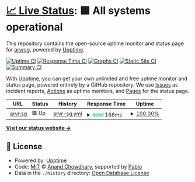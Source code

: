 # [📈 Live Status](https://arvrsg.github.io/upptime): <!--live status--> **🟩 All systems operational**

This repository contains the open-source uptime monitor and status page for [arvrsg](https://arvrsg.github.io/upptime), powered by [Upptime](https://github.com/upptime/upptime).

[![Uptime CI](https://github.com/arvrsg/upptime/workflows/Uptime%20CI/badge.svg)](https://github.com/arvrsg/upptime/actions?query=workflow%3A%22Uptime+CI%22)
[![Response Time CI](https://github.com/arvrsg/upptime/workflows/Response%20Time%20CI/badge.svg)](https://github.com/arvrsg/upptime/actions?query=workflow%3A%22Response+Time+CI%22)
[![Graphs CI](https://github.com/arvrsg/upptime/workflows/Graphs%20CI/badge.svg)](https://github.com/arvrsg/upptime/actions?query=workflow%3A%22Graphs+CI%22)
[![Static Site CI](https://github.com/arvrsg/upptime/workflows/Static%20Site%20CI/badge.svg)](https://github.com/arvrsg/upptime/actions?query=workflow%3A%22Static+Site+CI%22)
[![Summary CI](https://github.com/arvrsg/upptime/workflows/Summary%20CI/badge.svg)](https://github.com/arvrsg/upptime/actions?query=workflow%3A%22Summary+CI%22)

With [Upptime](https://upptime.js.org), you can get your own unlimited and free uptime monitor and status page, powered entirely by a GitHub repository. We use [Issues](https://github.com/arvrsg/upptime/issues) as incident reports, [Actions](https://github.com/arvrsg/upptime/actions) as uptime monitors, and [Pages](https://arvrsg.github.io/upptime) for the status page.

<!--start: status pages-->
<!-- This summary is generated by Upptime (https://github.com/upptime/upptime) -->
<!-- Do not edit this manually, your changes will be overwritten -->
<!-- prettier-ignore -->
| URL | Status | History | Response Time | Uptime |
| --- | ------ | ------- | ------------- | ------ |
| <img alt="" src="https://icons.duckduckgo.com/ip3/arvr.sg.ico" height="13"> [arvr.sg](https://arvr.sg) | 🟩 Up | [arvr-sg.yml](https://github.com/arvrsg/upptime/commits/HEAD/history/arvr-sg.yml) | <details><summary><img alt="Response time graph" src="./graphs/arvr-sg/response-time-week.png" height="20"> 168ms</summary><br><a href="https://arvrsg.github.io/upptime/history/arvr-sg"><img alt="Response time 168" src="https://img.shields.io/endpoint?url=https%3A%2F%2Fraw.githubusercontent.com%2Farvrsg%2Fupptime%2FHEAD%2Fapi%2Farvr-sg%2Fresponse-time.json"></a><br><a href="https://arvrsg.github.io/upptime/history/arvr-sg"><img alt="24-hour response time 196" src="https://img.shields.io/endpoint?url=https%3A%2F%2Fraw.githubusercontent.com%2Farvrsg%2Fupptime%2FHEAD%2Fapi%2Farvr-sg%2Fresponse-time-day.json"></a><br><a href="https://arvrsg.github.io/upptime/history/arvr-sg"><img alt="7-day response time 168" src="https://img.shields.io/endpoint?url=https%3A%2F%2Fraw.githubusercontent.com%2Farvrsg%2Fupptime%2FHEAD%2Fapi%2Farvr-sg%2Fresponse-time-week.json"></a><br><a href="https://arvrsg.github.io/upptime/history/arvr-sg"><img alt="30-day response time 166" src="https://img.shields.io/endpoint?url=https%3A%2F%2Fraw.githubusercontent.com%2Farvrsg%2Fupptime%2FHEAD%2Fapi%2Farvr-sg%2Fresponse-time-month.json"></a><br><a href="https://arvrsg.github.io/upptime/history/arvr-sg"><img alt="1-year response time 168" src="https://img.shields.io/endpoint?url=https%3A%2F%2Fraw.githubusercontent.com%2Farvrsg%2Fupptime%2FHEAD%2Fapi%2Farvr-sg%2Fresponse-time-year.json"></a></details> | <details><summary><a href="https://arvrsg.github.io/upptime/history/arvr-sg">100.00%</a></summary><a href="https://arvrsg.github.io/upptime/history/arvr-sg"><img alt="All-time uptime 100.00%" src="https://img.shields.io/endpoint?url=https%3A%2F%2Fraw.githubusercontent.com%2Farvrsg%2Fupptime%2FHEAD%2Fapi%2Farvr-sg%2Fuptime.json"></a><br><a href="https://arvrsg.github.io/upptime/history/arvr-sg"><img alt="24-hour uptime 100.00%" src="https://img.shields.io/endpoint?url=https%3A%2F%2Fraw.githubusercontent.com%2Farvrsg%2Fupptime%2FHEAD%2Fapi%2Farvr-sg%2Fuptime-day.json"></a><br><a href="https://arvrsg.github.io/upptime/history/arvr-sg"><img alt="7-day uptime 100.00%" src="https://img.shields.io/endpoint?url=https%3A%2F%2Fraw.githubusercontent.com%2Farvrsg%2Fupptime%2FHEAD%2Fapi%2Farvr-sg%2Fuptime-week.json"></a><br><a href="https://arvrsg.github.io/upptime/history/arvr-sg"><img alt="30-day uptime 100.00%" src="https://img.shields.io/endpoint?url=https%3A%2F%2Fraw.githubusercontent.com%2Farvrsg%2Fupptime%2FHEAD%2Fapi%2Farvr-sg%2Fuptime-month.json"></a><br><a href="https://arvrsg.github.io/upptime/history/arvr-sg"><img alt="1-year uptime 100.00%" src="https://img.shields.io/endpoint?url=https%3A%2F%2Fraw.githubusercontent.com%2Farvrsg%2Fupptime%2FHEAD%2Fapi%2Farvr-sg%2Fuptime-year.json"></a></details>

<!--end: status pages-->

[**Visit our status website →**](https://arvrsg.github.io/upptime)

## 📄 License

- Powered by: [Upptime](https://github.com/upptime/upptime)
- Code: [MIT](./LICENSE) © [Anand Chowdhary](https://anandchowdhary.com), supported by [Pabio](https://pabio.com)
- Data in the `./history` directory: [Open Database License](https://opendatacommons.org/licenses/odbl/1-0/)
